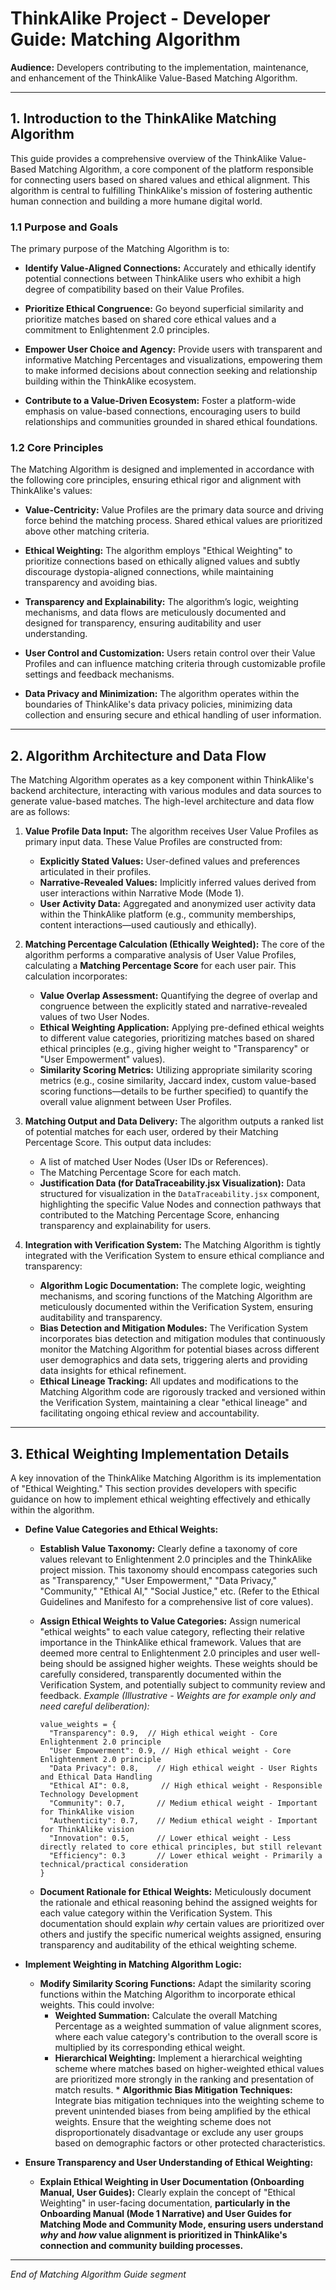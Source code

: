 # ThinkAlike Project - Developer Guide: Matching Algorithm

**Audience:** Developers contributing to the implementation, maintenance, and enhancement of the ThinkAlike Value-Based Matching Algorithm.

---

## 1. Introduction to the ThinkAlike Matching Algorithm

This guide provides a comprehensive overview of the ThinkAlike Value-Based Matching Algorithm, a core component of the platform responsible for connecting users based on shared values and ethical alignment. This algorithm is central to fulfilling ThinkAlike's mission of fostering authentic human connection and building a more humane digital world.

### 1.1 Purpose and Goals

The primary purpose of the Matching Algorithm is to:

* **Identify Value-Aligned Connections:**
  Accurately and ethically identify potential connections between ThinkAlike users who exhibit a high degree of compatibility based on their Value Profiles.

* **Prioritize Ethical Congruence:**
  Go beyond superficial similarity and prioritize matches based on shared core ethical values and a commitment to Enlightenment 2.0 principles.

* **Empower User Choice and Agency:**
  Provide users with transparent and informative Matching Percentages and visualizations, empowering them to make informed decisions about connection seeking and relationship building within the ThinkAlike ecosystem.

* **Contribute to a Value-Driven Ecosystem:**
  Foster a platform-wide emphasis on value-based connections, encouraging users to build relationships and communities grounded in shared ethical foundations.

### 1.2 Core Principles

The Matching Algorithm is designed and implemented in accordance with the following core principles, ensuring ethical rigor and alignment with ThinkAlike's values:

* **Value-Centricity:**
  Value Profiles are the primary data source and driving force behind the matching process. Shared ethical values are prioritized above other matching criteria.

* **Ethical Weighting:**
  The algorithm employs "Ethical Weighting" to prioritize connections based on ethically aligned values and subtly discourage dystopia-aligned connections, while maintaining transparency and avoiding bias.

* **Transparency and Explainability:**
  The algorithm’s logic, weighting mechanisms, and data flows are meticulously documented and designed for transparency, ensuring auditability and user understanding.

* **User Control and Customization:**
  Users retain control over their Value Profiles and can influence matching criteria through customizable profile settings and feedback mechanisms.

* **Data Privacy and Minimization:**
  The algorithm operates within the boundaries of ThinkAlike's data privacy policies, minimizing data collection and ensuring secure and ethical handling of user information.

---

## 2. Algorithm Architecture and Data Flow

The Matching Algorithm operates as a key component within ThinkAlike's backend architecture, interacting with various modules and data sources to generate value-based matches. The high-level architecture and data flow are as follows:

1. **Value Profile Data Input:**
   The algorithm receives User Value Profiles as primary input data. These Value Profiles are constructed from:
    * **Explicitly Stated Values:**
      User-defined values and preferences articulated in their profiles.
    * **Narrative-Revealed Values:**
      Implicitly inferred values derived from user interactions within Narrative Mode (Mode 1).
    * **User Activity Data:**
      Aggregated and anonymized user activity data within the ThinkAlike platform (e.g., community memberships, content interactions—used cautiously and ethically).

2. **Matching Percentage Calculation (Ethically Weighted):**
   The core of the algorithm performs a comparative analysis of User Value Profiles, calculating a **Matching Percentage Score** for each user pair. This calculation incorporates:
    * **Value Overlap Assessment:**
      Quantifying the degree of overlap and congruence between the explicitly stated and narrative-revealed values of two User Nodes.
    * **Ethical Weighting Application:**
      Applying pre-defined ethical weights to different value categories, prioritizing matches based on shared ethical principles (e.g., giving higher weight to "Transparency" or "User Empowerment" values).
    * **Similarity Scoring Metrics:**
      Utilizing appropriate similarity scoring metrics (e.g., cosine similarity, Jaccard index, custom value-based scoring functions—details to be further specified) to quantify the overall value alignment between User Profiles.

3. **Matching Output and Data Delivery:**
   The algorithm outputs a ranked list of potential matches for each user, ordered by their Matching Percentage Score. This output data includes:
    * A list of matched User Nodes (User IDs or References).
    * The Matching Percentage Score for each match.
    * **Justification Data (for DataTraceability.jsx Visualization):**
      Data structured for visualization in the `DataTraceability.jsx` component, highlighting the specific Value Nodes and connection pathways that contributed to the Matching Percentage Score, enhancing transparency and explainability for users.

4. **Integration with Verification System:**
   The Matching Algorithm is tightly integrated with the Verification System to ensure ethical compliance and transparency:
    * **Algorithm Logic Documentation:**
      The complete logic, weighting mechanisms, and scoring functions of the Matching Algorithm are meticulously documented within the Verification System, ensuring auditability and transparency.
    * **Bias Detection and Mitigation Modules:**
      The Verification System incorporates bias detection and mitigation modules that continuously monitor the Matching Algorithm for potential biases across different user demographics and data sets, triggering alerts and providing data insights for ethical refinement.
    * **Ethical Lineage Tracking:**
      All updates and modifications to the Matching Algorithm code are rigorously tracked and versioned within the Verification System, maintaining a clear "ethical lineage" and facilitating ongoing ethical review and accountability.

---

## 3. Ethical Weighting Implementation Details

A key innovation of the ThinkAlike Matching Algorithm is its implementation of "Ethical Weighting." This section provides developers with specific guidance on how to implement ethical weighting effectively and ethically within the algorithm.

* **Define Value Categories and Ethical Weights:**
    * **Establish Value Taxonomy:**
      Clearly define a taxonomy of core values relevant to Enlightenment 2.0 principles and the ThinkAlike project mission. This taxonomy should encompass categories such as "Transparency," "User Empowerment," "Data Privacy," "Community," "Ethical AI," "Social Justice," etc. (Refer to the Ethical Guidelines and Manifesto for a comprehensive list of core values).
    * **Assign Ethical Weights to Value Categories:**
      Assign numerical "ethical weights" to each value category, reflecting their relative importance in the ThinkAlike ethical framework. Values that are deemed more central to Enlightenment 2.0 principles and user well-being should be assigned higher weights. These weights should be carefully considered, transparently documented within the Verification System, and potentially subject to community review and feedback.
      *Example (Illustrative - Weights are for example only and need careful deliberation):*

      ```
      value_weights = {
        "Transparency": 0.9,  // High ethical weight - Core Enlightenment 2.0 principle
        "User Empowerment": 0.9, // High ethical weight - Core Enlightenment 2.0 principle
        "Data Privacy": 0.8,    // High ethical weight - User Rights and Ethical Data Handling
        "Ethical AI": 0.8,       // High ethical weight - Responsible Technology Development
        "Community": 0.7,       // Medium ethical weight - Important for ThinkAlike vision
        "Authenticity": 0.7,    // Medium ethical weight - Important for ThinkAlike vision
        "Innovation": 0.5,      // Lower ethical weight - Less directly related to core ethical principles, but still relevant
        "Efficiency": 0.3       // Lower ethical weight - Primarily a technical/practical consideration
      }
      ```
    * **Document Rationale for Ethical Weights:**
      Meticulously document the rationale and ethical reasoning behind the assigned weights for each value category within the Verification System. This documentation should explain *why* certain values are prioritized over others and justify the specific numerical weights assigned, ensuring transparency and auditability of the ethical weighting scheme.

* **Implement Weighting in Matching Algorithm Logic:**
    * **Modify Similarity Scoring Functions:**
      Adapt the similarity scoring functions within the Matching Algorithm to incorporate ethical weights. This could involve:
        * **Weighted Summation:**
          Calculate the overall Matching Percentage as a weighted summation of value alignment scores, where each value category's contribution to the overall score is multiplied by its corresponding ethical weight.
        * **Hierarchical Weighting:**
          Implement a hierarchical weighting scheme where matches based on higher-weighted ethical values are prioritized more strongly in the ranking and presentation of match results.
                * **Algorithmic Bias Mitigation Techniques:**
                  Integrate bias mitigation techniques into the weighting scheme to prevent unintended biases from being amplified by the ethical weights. Ensure that the weighting scheme does not disproportionately disadvantage or exclude any user groups based on demographic factors or other protected characteristics.

* **Ensure Transparency and User Understanding of Ethical Weighting:**
    * **Explain Ethical Weighting in User Documentation (Onboarding Manual, User Guides):**
      Clearly explain the concept of "Ethical Weighting" in user-facing documentation, **particularly in the Onboarding Manual (Mode 1 Narrative) and User Guides for Matching Mode and Community Mode, ensuring users understand *why* and *how* value alignment is prioritized in ThinkAlike's connection and community building processes.**

---

*End of Matching Algorithm Guide segment*
